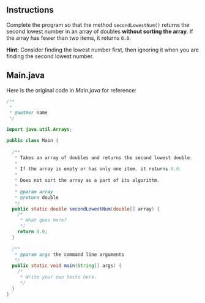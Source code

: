 ## Instructions

Complete the program so that the method `secondLowestNum()` returns the second lowest number in an array of doubles **without sorting the array**. If the array has fewer than two items, it returns `0.0`.

**Hint:** Consider finding the lowest number first, then ignoring it when you are finding the second lowest number.

## Main.java

Here is the original code in *Main.java* for reference:

```java
/**
 *
 * @author name
 */

import java.util.Arrays;

public class Main {
    
  /**
   * Takes an array of doubles and returns the second lowest double.
   * 
   * If the array is empty or has only one item, it returns 0.0.
   * 
   * Does not sort the array as a part of its algorithm.
   *
   * @param array
   * @return double
   */
  public static double secondLowestNum(double[] array) {
    /*
     * What goes here?
     */
    return 0.0;
  }
      
  /**
   * @param args the command line arguments
   */
  public static void main(String[] args) {
    /*
     * Write your own tests here.
     */
  } 
}

```
